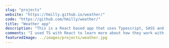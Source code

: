 ```yaml
---
slug: "projects"
website: "https://hmilly.github.io/weather/"
code: "https://github.com/hmilly/weather/"
title: "Weather app"
description: "This is a React based app that uses Typescript, SASS and utilises open source APIs. The user enters a city name using a location API, selects it from the dropdown, then detailed weather info is displayed from the weather API."
comments: "I used TS with React to learn more about how they work with each other. I chose SASS to style as I really enjoy the readability and cleanliness of it."
featuredImage: ../images/projects/weather.jpg
---
```

